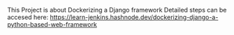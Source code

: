 This Project is about Dockerizing a Django framework 
Detailed steps can be accesed here: https://learn-jenkins.hashnode.dev/dockerizing-django-a-python-based-web-framework
